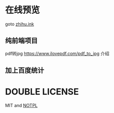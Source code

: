 # 在线预览
goto [zhihu.ink](http://zhihu.ink)
## 纯前端项目
pdf转jpg https://www.ilovepdf.com/pdf_to_jpg
介绍

## 加上百度统计

# DOUBLE LICENSE
MIT and [NOTPL](https://github.com/oskwg/NOTPL)
